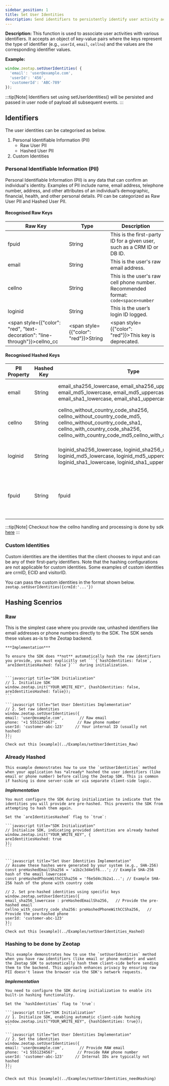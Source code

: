 ```yaml
---
sidebar_position: 1
title: Set User Identities
description: Send identifiers to persistently identify user activity across the website.
---
```


**Description:**
This function is used to associate user activities with various identifiers. It accepts an object of key-value pairs where the keys represent the type of identifier (e.g., `userId`, `email`, `cellno`) and the values are the corresponding identifier values.

**Example:**
```javascript
window.zeotap.setUserIdentities( {
  'email': 'user@example.com',
  'userId': '456',
  'customerId': 'ABC-789'
});
```

:::tip[Note]
Identifiers set using setUserIdentities() will be persisted and passed in user node of payload all subsequent events.
:::

## Identifiers
The user identities can be categorised as below.

1.  Personal Identifiable Information (PII)
    * Raw User PII
    * Hashed User PII
2.  Custom Identities


### Personal Identifiable Information (PII)

Personal Identifiable Information (PII) is any data that can confirm an individual's identity. Examples of PII include name, email address, telephone number, address, and other attributes of an individual’s demographic, financial, health, and other personal details. PII can be categorized as Raw User PII and Hashed User PII.

#### Recognised Raw Keys

| Raw Key          | Type   | Description        |
| ---------------- | ------ | --------------------- |
| fpuid   | String | This is the first-party ID for a given user, such as a CRM ID or DB ID.   |
| email      | String | This is the user's raw email address.   |
| cellno     | String | This is the user's raw cell phone number. Recommended format: ```code<space>number```    |
| loginid   | String | This is the user’s login ID logged.       |
| <span style={{"color": "red", "text-decoration": "line-through"}}>cellno_cc</span> |  <span style={{"color": "red"}}>String</span> | <span style={{"color": "red"}}>This key is deprecated.</span> |


#### Recognised Hashed Keys      

| PII Property | Hashed Key         | Type   | Description            |
| -------- | -------------------- | ------ | -------------------------- |
 | email      | String | email_sha256_lowercase, email_sha256_uppercase, email_md5_lowercase, email_md5_uppercase, email_sha1_lowercase, email_sha1_uppercase      | These are user email in hashed format       |
 | cellno     | String | cellno_without_country_code_sha256, cellno_without_country_code_md5, cellno_without_country_code_sha1, cellno_with_country_code_sha256, cellno_with_country_code_md5,cellno_with_country_code_sha1                        | These are user hashed cellno         |
 | loginid   | String | loginid_sha256_lowercase, loginid_sha256_uppercase, loginid_md5_lowercase, loginid_md5_uppercase, loginid_sha1_lowercase, loginid_sha1_uppercase              | This is the user’s login ID that is hashed and logged.      |
 | fpuid   | String | fpuid        | This is the first-party ID for a given user, such as a CRM ID or DB ID.  |


:::tip[Note]
Checkout how the cellno handling and processing is done by sdk [here](../FAQs/howToSendCellno)
:::

### Custom Identities

Custom identities are the identities that the client chooses to input and can be any of their first-party identifiers. Note that the hashing configurations are not applicable for custom identities. Some examples of custom identities are crmID, ECID and visitorID. 

 You can pass the custom identities in the format shown below. ```zeotap.setUserIdentities({crmId:'...'})```




## Hashing Scenrios

### Raw
   This is the simplest case where you provide raw, unhashed identifiers like email addresses or phone numbers directly to the SDK. The SDK sends these values as-is to the Zeotap backend.

    ***Implementation***

    To ensure the SDK does **not** automatically hash the raw identifiers you provide, you must explicitly set ```{`hashIdentities: false`, `areIdentitiesHashed: false`}``` during initialization.


    ```javascript title="SDK Initialization"
    // 1. Initialize SDK
    window.zeotap.init("YOUR_WRITE_KEY", {hashIdentities: false, areIdentitiesHashed: false});
    ```

    ```javascript title="Set User Identities Implementation"
    // 2. Set raw identities
    window.zeotap.setUserIdentities({
    email: 'user@example.com',       // Raw email
    phone: '+1 5551234567',         // Raw phone number
    userId: 'customer-abc-123'     // Your internal ID (usually not hashed)
    });
    ```
    Check out this [example](../Examples/setUserIdentities_Raw)
    
### Already Hashed
    This example demonstrates how to use the `setUserIdentities` method when your application has *already* hashed the user identifiers (like email or phone number) before calling the Zeotap SDK. This is common if hashing is done server-side or via separate client-side logic.

***Implementation***

    You must configure the SDK during initialization to indicate that the identities you will provide are pre-hashed. This prevents the SDK from attempting to hash them again.

    Set the `areIdentitiesHashed` flag to `true`:

    ```javascript title="SDK Initialization"
    // Initialize SDK, indicating provided identities are already hashed
    window.zeotap.init("YOUR_WRITE_KEY", {
    areIdentitiesHashed: true
    });
    ```


    ```javascript title="Set User Identities Implementation"
    // Assume these hashes were generated by your system (e.g., SHA-256)
    const preHashedEmailSha256 = 'a1b2c3d4e5f6...'; // Example SHA-256 hash of the email lowercase
    const preHashedPhoneWithCCSha256 = 'f6e5d4c3b2a1...'; // Example SHA-256 hash of the phone with country code

    // 2. Set pre-hashed identities using specific keys
    window.zeotap.setUserIdentities({
    email_sha256_lowercase : preHashedEmailSha256,   // Provide the pre-hashed email
    cellno_with_country_code_sha256: preHashedPhoneWithCCSha256,   // Provide the pre-hashed phone
    userId: 'customer-abc-123'
    });
    ```
    Check out this [example](../Examples/setUserIdentities_Hashed)

### Hashing to be done by Zeotap
    This example demonstrates how to use the `setUserIdentities` method when you have raw identifiers (like email or phone number) and want the Zeotap SDK to automatically hash them client-side before sending them to the backend. This approach enhances privacy by ensuring raw PII doesn't leave the browser via the SDK's network requests.

***Implementation***

    You need to configure the SDK during initialization to enable its built-in hashing functionality.

    Set the `hashIdentities` flag to `true`:

    ```javascript title="SDK Initialization"
    // 1. Initialize SDK, enabling automatic client-side hashing
    window.zeotap.init("YOUR_WRITE_KEY", {hashIdentities: true});
    ```

    ```javascript title="Set User Identities Implementation"
    // 2. Set the identities
    window.zeotap.setUserIdentities({
    email: 'user@example.com',       // Provide RAW email
    phone: '+1 5551234567',         // Provide RAW phone number
    userId: 'customer-abc-123'     // Internal IDs are typically not hashed
    });
    ```

    Check out this [example](../Examples/setUserIdentities_needHashing)